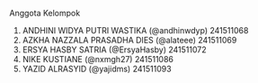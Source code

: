 Anggota Kelompok
1. ANDHINI WIDYA PUTRI WASTIKA (@andhinwdyp)	241511068
2. AZKHA NAZZALA PRASADHA DIES (@alateee)	241511069
3.	ERSYA HASBY SATRIA (@ErsyaHasby)	241511072
4.	NIKE KUSTIANE (@nxmgh27)	241511086
5.	YAZID ALRASYID (@yajidms)	241511093
